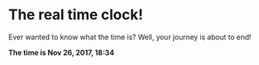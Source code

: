 # The real time clock!

Ever wanted to know what the time is? Well, your journey is about to end!

**The time is Nov 26, 2017, 18:34**